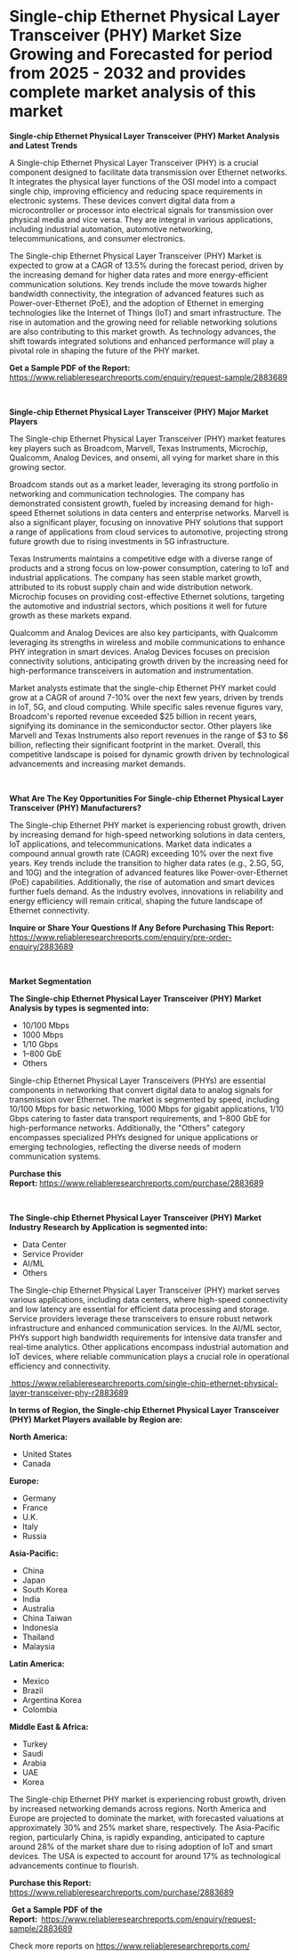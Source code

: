 <p><h1>Single-chip Ethernet Physical Layer Transceiver (PHY) Market Size Growing and Forecasted for period from 2025 - 2032 and provides complete market analysis of this market</h1></p><p><strong>Single-chip Ethernet Physical Layer Transceiver (PHY) Market Analysis and Latest Trends</strong></p>
<p><p>A Single-chip Ethernet Physical Layer Transceiver (PHY) is a crucial component designed to facilitate data transmission over Ethernet networks. It integrates the physical layer functions of the OSI model into a compact single chip, improving efficiency and reducing space requirements in electronic systems. These devices convert digital data from a microcontroller or processor into electrical signals for transmission over physical media and vice versa. They are integral in various applications, including industrial automation, automotive networking, telecommunications, and consumer electronics.</p><p>The Single-chip Ethernet Physical Layer Transceiver (PHY) Market is expected to grow at a CAGR of 13.5% during the forecast period, driven by the increasing demand for higher data rates and more energy-efficient communication solutions. Key trends include the move towards higher bandwidth connectivity, the integration of advanced features such as Power-over-Ethernet (PoE), and the adoption of Ethernet in emerging technologies like the Internet of Things (IoT) and smart infrastructure. The rise in automation and the growing need for reliable networking solutions are also contributing to this market growth. As technology advances, the shift towards integrated solutions and enhanced performance will play a pivotal role in shaping the future of the PHY market.</p></p>
<p><strong>Get a Sample PDF of the Report:&nbsp;</strong> <a href="https://www.reliableresearchreports.com/enquiry/request-sample/2883689?utm_campaign=3020&utm_medium=2&utm_source=Github&utm_content=ia&utm_term=13032025&utm_id=single-chip-ethernet-physical-layer-transceiver-phy">https://www.reliableresearchreports.com/enquiry/request-sample/2883689</a></p>
<p>&nbsp;</p>
<p><strong>Single-chip Ethernet Physical Layer Transceiver (PHY) Major Market Players</strong></p>
<p><p>The Single-chip Ethernet Physical Layer Transceiver (PHY) market features key players such as Broadcom, Marvell, Texas Instruments, Microchip, Qualcomm, Analog Devices, and onsemi, all vying for market share in this growing sector.</p><p>Broadcom stands out as a market leader, leveraging its strong portfolio in networking and communication technologies. The company has demonstrated consistent growth, fueled by increasing demand for high-speed Ethernet solutions in data centers and enterprise networks. Marvell is also a significant player, focusing on innovative PHY solutions that support a range of applications from cloud services to automotive, projecting strong future growth due to rising investments in 5G infrastructure.</p><p>Texas Instruments maintains a competitive edge with a diverse range of products and a strong focus on low-power consumption, catering to IoT and industrial applications. The company has seen stable market growth, attributed to its robust supply chain and wide distribution network. Microchip focuses on providing cost-effective Ethernet solutions, targeting the automotive and industrial sectors, which positions it well for future growth as these markets expand.</p><p>Qualcomm and Analog Devices are also key participants, with Qualcomm leveraging its strengths in wireless and mobile communications to enhance PHY integration in smart devices. Analog Devices focuses on precision connectivity solutions, anticipating growth driven by the increasing need for high-performance transceivers in automation and instrumentation.</p><p>Market analysts estimate that the single-chip Ethernet PHY market could grow at a CAGR of around 7-10% over the next few years, driven by trends in IoT, 5G, and cloud computing. While specific sales revenue figures vary, Broadcom's reported revenue exceeded $25 billion in recent years, signifying its dominance in the semiconductor sector. Other players like Marvell and Texas Instruments also report revenues in the range of $3 to $6 billion, reflecting their significant footprint in the market. Overall, this competitive landscape is poised for dynamic growth driven by technological advancements and increasing market demands.</p></p>
<p>&nbsp;</p>
<p><strong>What Are The Key Opportunities For Single-chip Ethernet Physical Layer Transceiver (PHY) Manufacturers?</strong></p>
<p><p>The Single-chip Ethernet PHY market is experiencing robust growth, driven by increasing demand for high-speed networking solutions in data centers, IoT applications, and telecommunications. Market data indicates a compound annual growth rate (CAGR) exceeding 10% over the next five years. Key trends include the transition to higher data rates (e.g., 2.5G, 5G, and 10G) and the integration of advanced features like Power-over-Ethernet (PoE) capabilities. Additionally, the rise of automation and smart devices further fuels demand. As the industry evolves, innovations in reliability and energy efficiency will remain critical, shaping the future landscape of Ethernet connectivity.</p></p>
<p><strong>Inquire or Share Your Questions If Any Before Purchasing This Report:</strong> <a href="https://www.reliableresearchreports.com/enquiry/pre-order-enquiry/2883689?utm_campaign=3020&utm_medium=2&utm_source=Github&utm_content=ia&utm_term=13032025&utm_id=single-chip-ethernet-physical-layer-transceiver-phy">https://www.reliableresearchreports.com/enquiry/pre-order-enquiry/2883689</a></p>
<p>&nbsp;</p>
<p><strong>Market Segmentation</strong></p>
<p><strong>The Single-chip Ethernet Physical Layer Transceiver (PHY) Market Analysis by types is segmented into:</strong></p>
<p><ul><li>10/100 Mbps</li><li>1000 Mbps</li><li>1/10 Gbps</li><li>1–800 GbE</li><li>Others</li></ul></p>
<p><p>Single-chip Ethernet Physical Layer Transceivers (PHYs) are essential components in networking that convert digital data to analog signals for transmission over Ethernet. The market is segmented by speed, including 10/100 Mbps for basic networking, 1000 Mbps for gigabit applications, 1/10 Gbps catering to faster data transport requirements, and 1–800 GbE for high-performance networks. Additionally, the "Others" category encompasses specialized PHYs designed for unique applications or emerging technologies, reflecting the diverse needs of modern communication systems.</p></p>
<p><strong>Purchase this Report:&nbsp;</strong><a href="https://www.reliableresearchreports.com/purchase/2883689?utm_campaign=3020&utm_medium=2&utm_source=Github&utm_content=ia&utm_term=13032025&utm_id=single-chip-ethernet-physical-layer-transceiver-phy">https://www.reliableresearchreports.com/purchase/2883689</a></p>
<p>&nbsp;</p>
<p><strong>The Single-chip Ethernet Physical Layer Transceiver (PHY) Market Industry Research by Application is segmented into:</strong></p>
<p><ul><li>Data Center</li><li>Service Provider</li><li>AI/ML</li><li>Others</li></ul></p>
<p><p>The Single-chip Ethernet Physical Layer Transceiver (PHY) market serves various applications, including data centers, where high-speed connectivity and low latency are essential for efficient data processing and storage. Service providers leverage these transceivers to ensure robust network infrastructure and enhanced communication services. In the AI/ML sector, PHYs support high bandwidth requirements for intensive data transfer and real-time analytics. Other applications encompass industrial automation and IoT devices, where reliable communication plays a crucial role in operational efficiency and connectivity.</p></p>
<p><a href="https://www.reliableresearchreports.com/single-chip-ethernet-physical-layer-transceiver-phy-r2883689?utm_campaign=3020&utm_medium=2&utm_source=Github&utm_content=ia&utm_term=13032025&utm_id=single-chip-ethernet-physical-layer-transceiver-phy">&nbsp;https://www.reliableresearchreports.com/single-chip-ethernet-physical-layer-transceiver-phy-r2883689</a></p>
<p><strong>In terms of Region, the Single-chip Ethernet Physical Layer Transceiver (PHY) Market Players available by Region are:</strong></p>
<p>
    <p> <strong> North America: </strong>
        <ul>
            <li>United States</li>
            <li>Canada</li>
        </ul>
        </p> 
    <p> <strong> Europe: </strong>
        <ul>
            <li>Germany</li>
            <li>France</li>
            <li>U.K.</li>
            <li>Italy</li>
            <li>Russia</li>
        </ul>
        </p> 
    <p> <strong> Asia-Pacific: </strong>
        <ul>
            <li>China</li>
            <li>Japan</li>
            <li>South Korea</li>
            <li>India</li>
            <li>Australia</li>
            <li>China Taiwan</li>
            <li>Indonesia</li>
            <li>Thailand</li>
            <li>Malaysia</li>
        </ul>
        </p> 
    <p> <strong> Latin America: </strong>
        <ul>
            <li>Mexico</li>
            <li>Brazil</li>
            <li>Argentina Korea</li>
            <li>Colombia</li>
        </ul>
        </p> 
    <p> <strong> Middle East & Africa: </strong>
        <ul>
            <li>Turkey</li>
            <li>Saudi</li>
            <li>Arabia</li>
            <li>UAE</li>
            <li>Korea</li>
        </ul>
    </p>
    </p>
<p><p>The Single-chip Ethernet PHY market is experiencing robust growth, driven by increased networking demands across regions. North America and Europe are projected to dominate the market, with forecasted valuations at approximately 30% and 25% market share, respectively. The Asia-Pacific region, particularly China, is rapidly expanding, anticipated to capture around 28% of the market share due to rising adoption of IoT and smart devices. The USA is expected to account for around 17% as technological advancements continue to flourish.</p></p>
<p><strong>Purchase this Report: </strong><a href="https://www.reliableresearchreports.com/purchase/2883689?utm_campaign=3020&utm_medium=2&utm_source=Github&utm_content=ia&utm_term=13032025&utm_id=single-chip-ethernet-physical-layer-transceiver-phy">https://www.reliableresearchreports.com/purchase/2883689</a></p>
<p>&nbsp;<strong>Get a Sample PDF of the Report:&nbsp;&nbsp;</strong><a href="https://www.reliableresearchreports.com/enquiry/request-sample/2883689?utm_campaign=3020&utm_medium=2&utm_source=Github&utm_content=ia&utm_term=13032025&utm_id=single-chip-ethernet-physical-layer-transceiver-phy">https://www.reliableresearchreports.com/enquiry/request-sample/2883689</a></p>
<p><strong></strong></p>
<p>Check more reports on <a href="https://www.reliableresearchreports.com/?utm_campaign=3020&utm_medium=2&utm_source=Github&utm_content=ia&utm_term=13032025&utm_id=single-chip-ethernet-physical-layer-transceiver-phy">https://www.reliableresearchreports.com/</a></p>